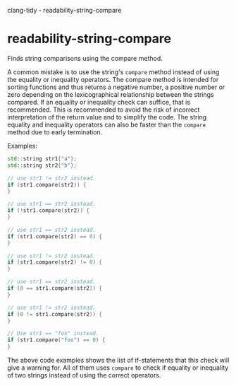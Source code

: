 clang-tidy - readability-string-compare

</div>

# readability-string-compare

Finds string comparisons using the compare method.

A common mistake is to use the string's `compare` method instead of
using the equality or inequality operators. The compare method is
intended for sorting functions and thus returns a negative number, a
positive number or zero depending on the lexicographical relationship
between the strings compared. If an equality or inequality check can
suffice, that is recommended. This is recommended to avoid the risk of
incorrect interpretation of the return value and to simplify the code.
The string equality and inequality operators can also be faster than the
`compare` method due to early termination.

Examples:

``` c++
std::string str1{"a"};
std::string str2{"b"};

// use str1 != str2 instead.
if (str1.compare(str2)) {
}

// use str1 == str2 instead.
if (!str1.compare(str2)) {
}

// use str1 == str2 instead.
if (str1.compare(str2) == 0) {
}

// use str1 != str2 instead.
if (str1.compare(str2) != 0) {
}

// use str1 == str2 instead.
if (0 == str1.compare(str2)) {
}

// use str1 != str2 instead.
if (0 != str1.compare(str2)) {
}

// Use str1 == "foo" instead.
if (str1.compare("foo") == 0) {
}
```

The above code examples shows the list of if-statements that this check
will give a warning for. All of them uses `compare` to check if equality
or inequality of two strings instead of using the correct operators.
